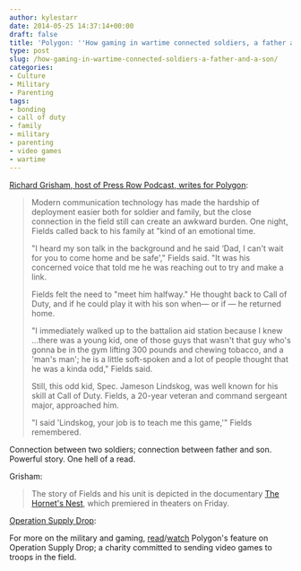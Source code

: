 ```yaml
---
author: kylestarr
date: 2014-05-25 14:37:14+00:00
draft: false
title: 'Polygon: ''How gaming in wartime connected soldiers, a father and a son'''
type: post
slug: /how-gaming-in-wartime-connected-soldiers-a-father-and-a-son/
categories:
- Culture
- Military
- Parenting
tags:
- bonding
- call of duty
- family
- military
- parenting
- video games
- wartime
---
```


[Richard Grisham, host of Press Row Podcast, writes for Polygon](http://www.polygon.com/2014/5/25/5745884/the-hornets-nest-sgt-maj-chris-fields):

> Modern communication technology has made the hardship of deployment easier both for soldier and family, but the close connection in the field still can create an awkward burden. One night, Fields called back to his family at "kind of an emotional time.
>
> "I heard my son talk in the background and he said ‘Dad, I can't wait for you to come home and be safe'," Fields said. "It was his concerned voice that told me he was reaching out to try and make a link.
>
> Fields felt the need to "meet him halfway." He thought back to Call of Duty, and if he could play it with his son when— or if — he returned home.
>
> "I immediately walked up to the battalion aid station because I knew ...there was a young kid, one of those guys that wasn't that guy who's gonna be in the gym lifting 300 pounds and chewing tobacco, and a 'man's man'; he is a little soft-spoken and a lot of people thought that he was a kinda odd," Fields said.
>
> Still, this odd kid, Spec. Jameson Lindskog, was well known for his skill at Call of Duty. Fields, a 20-year veteran and command sergeant major, approached him.
>
> "I said 'Lindskog, your job is to teach me this game,'" Fields remembered.

Connection between two soldiers; connection between father and son. Powerful story. One hell of a read.

Grisham:

> The story of Fields and his unit is depicted in the documentary [The Hornet's Nest](http://thehornetsnestmovie.com/), which premiered in theaters on Friday.

[Operation Supply Drop](http://www.operationsupplydrop.org):

For more on the military and gaming, [read](http://www.polygon.com/2013/12/16/5179074/launching-operation-supply-drop)/[watch](http://youtu.be/2dGDycidDlw) Polygon's feature on Operation Supply Drop; a charity committed to sending video games to troops in the field.
